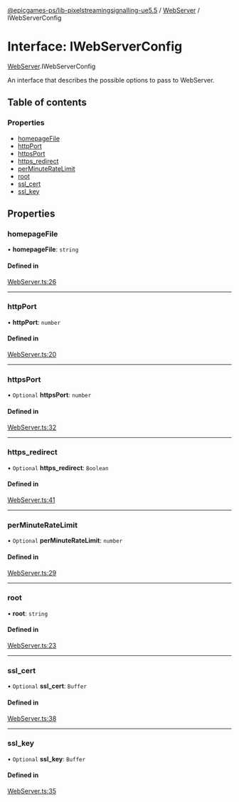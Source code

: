 [@epicgames-ps/lib-pixelstreamingsignalling-ue5.5](../README.md) / [WebServer](../modules/WebServer.md) / IWebServerConfig

# Interface: IWebServerConfig

[WebServer](../modules/WebServer.md).IWebServerConfig

An interface that describes the possible options to pass to
WebServer.

## Table of contents

### Properties

- [homepageFile](WebServer.IWebServerConfig.md#homepagefile)
- [httpPort](WebServer.IWebServerConfig.md#httpport)
- [httpsPort](WebServer.IWebServerConfig.md#httpsport)
- [https\_redirect](WebServer.IWebServerConfig.md#https_redirect)
- [perMinuteRateLimit](WebServer.IWebServerConfig.md#perminuteratelimit)
- [root](WebServer.IWebServerConfig.md#root)
- [ssl\_cert](WebServer.IWebServerConfig.md#ssl_cert)
- [ssl\_key](WebServer.IWebServerConfig.md#ssl_key)

## Properties

### homepageFile

• **homepageFile**: `string`

#### Defined in

[WebServer.ts:26](https://github.com/mcottontensor/PixelStreamingInfrastructure/blob/1d8a258/Signalling/src/WebServer.ts#L26)

___

### httpPort

• **httpPort**: `number`

#### Defined in

[WebServer.ts:20](https://github.com/mcottontensor/PixelStreamingInfrastructure/blob/1d8a258/Signalling/src/WebServer.ts#L20)

___

### httpsPort

• `Optional` **httpsPort**: `number`

#### Defined in

[WebServer.ts:32](https://github.com/mcottontensor/PixelStreamingInfrastructure/blob/1d8a258/Signalling/src/WebServer.ts#L32)

___

### https\_redirect

• `Optional` **https\_redirect**: `Boolean`

#### Defined in

[WebServer.ts:41](https://github.com/mcottontensor/PixelStreamingInfrastructure/blob/1d8a258/Signalling/src/WebServer.ts#L41)

___

### perMinuteRateLimit

• `Optional` **perMinuteRateLimit**: `number`

#### Defined in

[WebServer.ts:29](https://github.com/mcottontensor/PixelStreamingInfrastructure/blob/1d8a258/Signalling/src/WebServer.ts#L29)

___

### root

• **root**: `string`

#### Defined in

[WebServer.ts:23](https://github.com/mcottontensor/PixelStreamingInfrastructure/blob/1d8a258/Signalling/src/WebServer.ts#L23)

___

### ssl\_cert

• `Optional` **ssl\_cert**: `Buffer`

#### Defined in

[WebServer.ts:38](https://github.com/mcottontensor/PixelStreamingInfrastructure/blob/1d8a258/Signalling/src/WebServer.ts#L38)

___

### ssl\_key

• `Optional` **ssl\_key**: `Buffer`

#### Defined in

[WebServer.ts:35](https://github.com/mcottontensor/PixelStreamingInfrastructure/blob/1d8a258/Signalling/src/WebServer.ts#L35)

